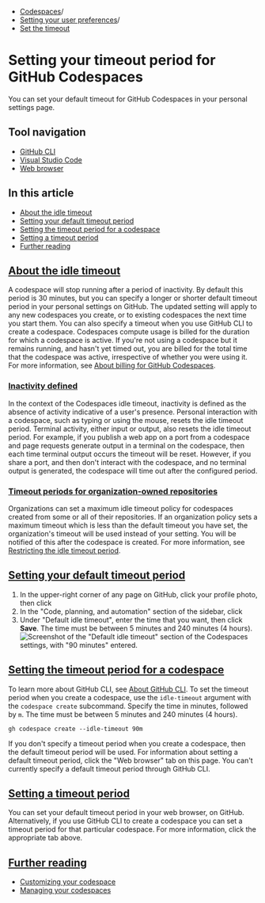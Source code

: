   * [Codespaces](https://docs.github.com/en/codespaces "Codespaces")/
  * [Setting your user preferences](https://docs.github.com/en/codespaces/setting-your-user-preferences "Setting your user preferences")/
  * [Set the timeout](https://docs.github.com/en/codespaces/setting-your-user-preferences/setting-your-timeout-period-for-github-codespaces "Set the timeout")


# Setting your timeout period for GitHub Codespaces
You can set your default timeout for GitHub Codespaces in your personal settings page.
## Tool navigation
  * [GitHub CLI](https://docs.github.com/en/codespaces/setting-your-user-preferences/setting-your-timeout-period-for-github-codespaces?tool=cli)
  * [Visual Studio Code](https://docs.github.com/en/codespaces/setting-your-user-preferences/setting-your-timeout-period-for-github-codespaces?tool=vscode)
  * [Web browser](https://docs.github.com/en/codespaces/setting-your-user-preferences/setting-your-timeout-period-for-github-codespaces?tool=webui)


## In this article
  * [About the idle timeout](https://docs.github.com/en/codespaces/setting-your-user-preferences/setting-your-timeout-period-for-github-codespaces#about-the-idle-timeout)
  * [Setting your default timeout period](https://docs.github.com/en/codespaces/setting-your-user-preferences/setting-your-timeout-period-for-github-codespaces#setting-your-default-timeout-period)
  * [Setting the timeout period for a codespace](https://docs.github.com/en/codespaces/setting-your-user-preferences/setting-your-timeout-period-for-github-codespaces#setting-the-timeout-period-for-a-codespace)
  * [Setting a timeout period](https://docs.github.com/en/codespaces/setting-your-user-preferences/setting-your-timeout-period-for-github-codespaces#setting-a-timeout-period)
  * [Further reading](https://docs.github.com/en/codespaces/setting-your-user-preferences/setting-your-timeout-period-for-github-codespaces#further-reading)


## [About the idle timeout](https://docs.github.com/en/codespaces/setting-your-user-preferences/setting-your-timeout-period-for-github-codespaces#about-the-idle-timeout)
A codespace will stop running after a period of inactivity. By default this period is 30 minutes, but you can specify a longer or shorter default timeout period in your personal settings on GitHub. The updated setting will apply to any new codespaces you create, or to existing codespaces the next time you start them. You can also specify a timeout when you use GitHub CLI to create a codespace.
Codespaces compute usage is billed for the duration for which a codespace is active. If you're not using a codespace but it remains running, and hasn't yet timed out, you are billed for the total time that the codespace was active, irrespective of whether you were using it. For more information, see [About billing for GitHub Codespaces](https://docs.github.com/en/billing/managing-billing-for-your-products/managing-billing-for-github-codespaces/about-billing-for-github-codespaces#codespaces-pricing).
### [Inactivity defined](https://docs.github.com/en/codespaces/setting-your-user-preferences/setting-your-timeout-period-for-github-codespaces#inactivity-defined)
In the context of the Codespaces idle timeout, inactivity is defined as the absence of activity indicative of a user's presence. Personal interaction with a codespace, such as typing or using the mouse, resets the idle timeout period. Terminal activity, either input or output, also resets the idle timeout period. For example, if you publish a web app on a port from a codespace and page requests generate output in a terminal on the codespace, then each time terminal output occurs the timeout will be reset. However, if you share a port, and then don't interact with the codespace, and no terminal output is generated, the codespace will time out after the configured period.
### [Timeout periods for organization-owned repositories](https://docs.github.com/en/codespaces/setting-your-user-preferences/setting-your-timeout-period-for-github-codespaces#timeout-periods-for-organization-owned-repositories)
Organizations can set a maximum idle timeout policy for codespaces created from some or all of their repositories. If an organization policy sets a maximum timeout which is less than the default timeout you have set, the organization's timeout will be used instead of your setting. You will be notified of this after the codespace is created. For more information, see [Restricting the idle timeout period](https://docs.github.com/en/codespaces/managing-codespaces-for-your-organization/restricting-the-idle-timeout-period).
## [Setting your default timeout period](https://docs.github.com/en/codespaces/setting-your-user-preferences/setting-your-timeout-period-for-github-codespaces#setting-your-default-timeout-period)
  1. In the upper-right corner of any page on GitHub, click your profile photo, then click 
  2. In the "Code, planning, and automation" section of the sidebar, click 
  3. Under "Default idle timeout", enter the time that you want, then click **Save**. The time must be between 5 minutes and 240 minutes (4 hours).
![Screenshot of the "Default idle timeout" section of the Codespaces settings, with "90 minutes" entered.](https://docs.github.com/assets/cb-37553/images/help/codespaces/setting-default-timeout.png)


## [Setting the timeout period for a codespace](https://docs.github.com/en/codespaces/setting-your-user-preferences/setting-your-timeout-period-for-github-codespaces#setting-the-timeout-period-for-a-codespace)
To learn more about GitHub CLI, see [About GitHub CLI](https://docs.github.com/en/github-cli/github-cli/about-github-cli).
To set the timeout period when you create a codespace, use the `idle-timeout` argument with the `codespace create` subcommand. Specify the time in minutes, followed by `m`. The time must be between 5 minutes and 240 minutes (4 hours).
```
gh codespace create --idle-timeout 90m

```

If you don't specify a timeout period when you create a codespace, then the default timeout period will be used. For information about setting a default timeout period, click the "Web browser" tab on this page. You can't currently specify a default timeout period through GitHub CLI.
## [Setting a timeout period](https://docs.github.com/en/codespaces/setting-your-user-preferences/setting-your-timeout-period-for-github-codespaces#setting-a-timeout-period)
You can set your default timeout period in your web browser, on GitHub. Alternatively, if you use GitHub CLI to create a codespace you can set a timeout period for that particular codespace. For more information, click the appropriate tab above.
## [Further reading](https://docs.github.com/en/codespaces/setting-your-user-preferences/setting-your-timeout-period-for-github-codespaces#further-reading)
  * [Customizing your codespace](https://docs.github.com/en/codespaces/customizing-your-codespace)
  * [Managing your codespaces](https://docs.github.com/en/codespaces/managing-your-codespaces)



